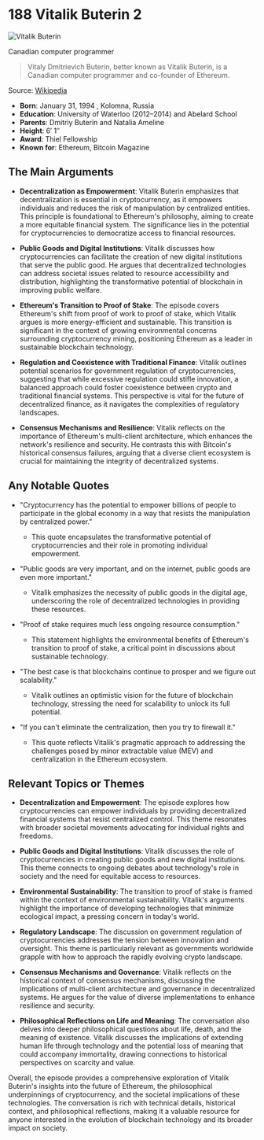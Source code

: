 # 188 Vitalik Buterin 2


![Vitalik Buterin](https://encrypted-tbn0.gstatic.com/licensed-image?q=tbn:ANd9GcRDIXNJt-b7bpb3fi31Yq0Wsisy9j_Q_D5V83M6gYkJphYhzSvLpNMbb7fymRIB26ZQ7_jB&s=19)

Canadian computer programmer

> Vitaly Dmitrievich Buterin, better known as Vitalik Buterin, is a Canadian computer programmer and co-founder of Ethereum.

Source: [Wikipedia](https://en.wikipedia.org/wiki/Vitalik_Buterin)

- **Born**: January 31, 1994 , Kolomna, Russia
- **Education**: University of Waterloo (2012–2014) and Abelard School
- **Parents**: Dmitriy Buterin and Natalia Ameline
- **Height**: 6′ 1″
- **Award**: Thiel Fellowship
- **Known for**: Ethereum, Bitcoin Magazine


## The Main Arguments

- **Decentralization as Empowerment**: Vitalik Buterin emphasizes that decentralization is essential in cryptocurrency, as it empowers individuals and reduces the risk of manipulation by centralized entities. This principle is foundational to Ethereum's philosophy, aiming to create a more equitable financial system. The significance lies in the potential for cryptocurrencies to democratize access to financial resources.

- **Public Goods and Digital Institutions**: Vitalik discusses how cryptocurrencies can facilitate the creation of new digital institutions that serve the public good. He argues that decentralized technologies can address societal issues related to resource accessibility and distribution, highlighting the transformative potential of blockchain in improving public welfare.

- **Ethereum's Transition to Proof of Stake**: The episode covers Ethereum's shift from proof of work to proof of stake, which Vitalik argues is more energy-efficient and sustainable. This transition is significant in the context of growing environmental concerns surrounding cryptocurrency mining, positioning Ethereum as a leader in sustainable blockchain technology.

- **Regulation and Coexistence with Traditional Finance**: Vitalik outlines potential scenarios for government regulation of cryptocurrencies, suggesting that while excessive regulation could stifle innovation, a balanced approach could foster coexistence between crypto and traditional financial systems. This perspective is vital for the future of decentralized finance, as it navigates the complexities of regulatory landscapes.

- **Consensus Mechanisms and Resilience**: Vitalik reflects on the importance of Ethereum's multi-client architecture, which enhances the network's resilience and security. He contrasts this with Bitcoin's historical consensus failures, arguing that a diverse client ecosystem is crucial for maintaining the integrity of decentralized systems.

## Any Notable Quotes

- "Cryptocurrency has the potential to empower billions of people to participate in the global economy in a way that resists the manipulation by centralized power."
  - This quote encapsulates the transformative potential of cryptocurrencies and their role in promoting individual empowerment.

- "Public goods are very important, and on the internet, public goods are even more important."
  - Vitalik emphasizes the necessity of public goods in the digital age, underscoring the role of decentralized technologies in providing these resources.

- "Proof of stake requires much less ongoing resource consumption."
  - This statement highlights the environmental benefits of Ethereum's transition to proof of stake, a critical point in discussions about sustainable technology.

- "The best case is that blockchains continue to prosper and we figure out scalability."
  - Vitalik outlines an optimistic vision for the future of blockchain technology, stressing the need for scalability to unlock its full potential.

- "If you can't eliminate the centralization, then you try to firewall it."
  - This quote reflects Vitalik's pragmatic approach to addressing the challenges posed by minor extractable value (MEV) and centralization in the Ethereum ecosystem.

## Relevant Topics or Themes

- **Decentralization and Empowerment**: The episode explores how cryptocurrencies can empower individuals by providing decentralized financial systems that resist centralized control. This theme resonates with broader societal movements advocating for individual rights and freedoms.

- **Public Goods and Digital Institutions**: Vitalik discusses the role of cryptocurrencies in creating public goods and new digital institutions. This theme connects to ongoing debates about technology's role in society and the need for equitable access to resources.

- **Environmental Sustainability**: The transition to proof of stake is framed within the context of environmental sustainability. Vitalik's arguments highlight the importance of developing technologies that minimize ecological impact, a pressing concern in today's world.

- **Regulatory Landscape**: The discussion on government regulation of cryptocurrencies addresses the tension between innovation and oversight. This theme is particularly relevant as governments worldwide grapple with how to approach the rapidly evolving crypto landscape.

- **Consensus Mechanisms and Governance**: Vitalik reflects on the historical context of consensus mechanisms, discussing the implications of multi-client architecture and governance in decentralized systems. He argues for the value of diverse implementations to enhance resilience and security.

- **Philosophical Reflections on Life and Meaning**: The conversation also delves into deeper philosophical questions about life, death, and the meaning of existence. Vitalik discusses the implications of extending human life through technology and the potential loss of meaning that could accompany immortality, drawing connections to historical perspectives on scarcity and value.

Overall, the episode provides a comprehensive exploration of Vitalik Buterin's insights into the future of Ethereum, the philosophical underpinnings of cryptocurrency, and the societal implications of these technologies. The conversation is rich with technical details, historical context, and philosophical reflections, making it a valuable resource for anyone interested in the evolution of blockchain technology and its broader impact on society.